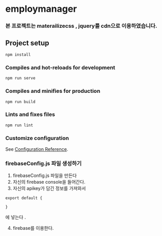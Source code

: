 # employmanager

### 본 프로젝트는 materailizecss , jquery를 cdn으로 이용하였습니다.

## Project setup

```
npm install
```

### Compiles and hot-reloads for development

```
npm run serve
```

### Compiles and minifies for production

```
npm run build
```

### Lints and fixes files

```
npm run lint
```

### Customize configuration

See [Configuration Reference](https://cli.vuejs.org/config/).

### firebaseConfig.js 파일 생성하기

1. firebaseConfig.js 파일을 만든다<br/>
2. 자신의 firebase console을 들어간다.<br/>
3. 자신의 apikey가 담긴 정보를 가져와서<br/>

```
export default {

}

```

에 넣는다 .

4. firebase를 이용한다.
